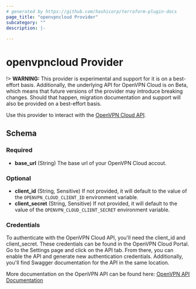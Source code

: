```yaml
---
# generated by https://github.com/hashicorp/terraform-plugin-docs
page_title: "openvpncloud Provider"
subcategory: ""
description: |-
  
---
```


# openvpncloud Provider

!> **WARNING:** This provider is experimental and support for it is on a best-effort basis. Additionally, the underlying API for OpenVPN Cloud is on Beta, which means that future versions of the provider may introduce breaking changes. Should that happen, migration documentation and support will also be provided on a best-effort basis.

Use this provider to interact with the [OpenVPN Cloud API](https://openvpn.net/cloud-docs/api-guide/).

<!-- schema generated by tfplugindocs -->
## Schema

### Required

- **base_url** (String) The base url of your OpenVPN Cloud accout.

### Optional

- **client_id** (String, Sensitive) If not provided, it will default to the value of the `OPENVPN_CLOUD_CLIENT_ID` environment variable.
- **client_secret** (String, Sensitive) If not provided, it will default to the value of the `OPENVPN_CLOUD_CLIENT_SECRET` environment variable.

### Credentials

To authenticate with the OpenVPN Cloud API, you'll need the client_id and client_secret. 
These credentials can be found in the OpenVPN Cloud Portal. 
Go to the Settings page and click on the API tab. 
From there, you can enable the API and generate new authentication credentials. 
Additionally, you'll find Swagger documentation for the API in the same location.

More documentation on the OpenVPN API can be found here:
[OpenVPN API Documentation](https://openvpn.net/cloud-docs/developer/openvpn-api.html)